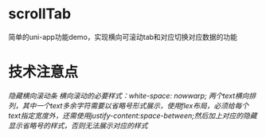 # scrollTab
简单的uni-app功能demo，实现横向可滚动tab和对应切换对应数据的功能

# 技术注意点
*隐藏横向滚动条*
*横向滚动的必要样式：white-space: nowwarp;*
*两个text横向排列，其中一个text多余字符需要以省略号形式展示，使用flex布局，必须给每个text指定宽度外，还需使用justify-content:space-between;然后加上对应的隐藏显示省略号的样式，否则无法展示对应的样式*
